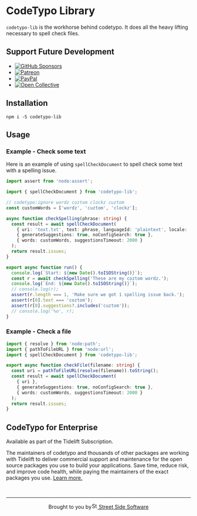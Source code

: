 # CodeTypo Library

`codetypo-lib` is the workhorse behind codetypo. It does all the heavy lifting necessary to spell check files.

## Support Future Development

<!--- @@inject: ../../static/sponsor.md --->

- [![GitHub Sponsors](https://img.shields.io/badge/-black?style=social&logo=githubsponsors&label=GitHub%20Sponsor%3A%20Street%20Side%20Software)](https://github.com/sponsors/khulnasoft)
- [![Patreon](https://img.shields.io/badge/-black?style=social&logo=patreon&label=Patreon%3A%20Street%20Side%20Software)](https://patreon.com/khulnasoft)
- [![PayPal](https://img.shields.io/badge/-black?style=social&logo=paypal&label=PayPal%20Donate%3A%20Street%20Side%20Software)](https://www.paypal.com/donate/?hosted_button_id=26LNBP2Q6MKCY)
- [![Open Collective](https://img.shields.io/badge/-black?style=social&logo=opencollective&label=Open%20Collective%3A%20CodeTypo)](https://opencollective.com/codetypo)

<!--- @@inject-end: ../../static/sponsor.md --->

## Installation

```
npm i -S codetypo-lib
```

## Usage

### Example - Check some text

Here is an example of using `spellCheckDocument` to spell check some text with a spelling issue.

```ts
import assert from 'node:assert';

import { spellCheckDocument } from 'codetypo-lib';

// codetypo:ignore wordz coztom clockz cuztom
const customWords = ['wordz', 'cuztom', 'clockz'];

async function checkSpelling(phrase: string) {
  const result = await spellCheckDocument(
    { uri: 'text.txt', text: phrase, languageId: 'plaintext', locale: 'en' },
    { generateSuggestions: true, noConfigSearch: true },
    { words: customWords, suggestionsTimeout: 2000 }
  );
  return result.issues;
}

export async function run() {
  console.log(`Start: ${new Date().toISOString()}`);
  const r = await checkSpelling('These are my coztom wordz.');
  console.log(`End: ${new Date().toISOString()}`);
  // console.log(r);
  assert(r.length === 1, 'Make sure we got 1 spelling issue back.');
  assert(r[0].text === 'coztom');
  assert(r[0].suggestions?.includes('cuztom'));
  // console.log('%o', r);
}
```

### Example - Check a file

```ts
import { resolve } from 'node:path';
import { pathToFileURL } from 'node:url';
import { spellCheckDocument } from 'codetypo-lib';

export async function checkFile(filename: string) {
  const uri = pathToFileURL(resolve(filename)).toString();
  const result = await spellCheckDocument(
    { uri },
    { generateSuggestions: true, noConfigSearch: true },
    { words: customWords, suggestionsTimeout: 2000 }
  );
  return result.issues;
}
```

## CodeTypo for Enterprise

<!--- @@inject: ../../static/tidelift.md --->

Available as part of the Tidelift Subscription.

The maintainers of codetypo and thousands of other packages are working with Tidelift to deliver commercial support and maintenance for the open source packages you use to build your applications. Save time, reduce risk, and improve code health, while paying the maintainers of the exact packages you use. [Learn more.](https://tidelift.com/subscription/pkg/npm-codetypo?utm_source=npm-codetypo&utm_medium=referral&utm_campaign=enterprise&utm_term=repo)

<!--- @@inject-end: ../../static/tidelift.md --->

<!--- @@inject: ../../static/footer.md --->

<br/>

---

<p align="center">Brought to you by<a href="https://khulnasoft.com" title="Street Side Software"><img width="16" alt="Street Side Software Logo" src="https://i.imgur.com/CyduuVY.png" /> Street Side Software</a></p>

<!--- @@inject-end: ../../static/footer.md --->
